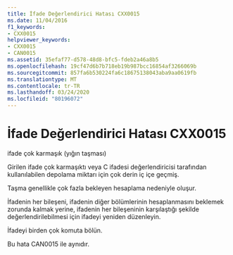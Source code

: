 ```yaml
---
title: İfade Değerlendirici Hatası CXX0015
ms.date: 11/04/2016
f1_keywords:
- CXX0015
helpviewer_keywords:
- CXX0015
- CAN0015
ms.assetid: 35efaf77-d578-48d8-bfc5-fdeb2a46a8b5
ms.openlocfilehash: 19cf47d6b7b718eb19b987bcc16854af3266069b
ms.sourcegitcommit: 857fa6b530224fa6c18675138043aba9aa0619fb
ms.translationtype: MT
ms.contentlocale: tr-TR
ms.lasthandoff: 03/24/2020
ms.locfileid: "80196072"
---
```

# <a name="expression-evaluator-error-cxx0015"></a>İfade Değerlendirici Hatası CXX0015

ifade çok karmaşık (yığın taşması)

Girilen ifade çok karmaşıktı veya C ifadesi değerlendiricisi tarafından kullanılabilen depolama miktarı için çok derin iç içe geçmiş.

Taşma genellikle çok fazla bekleyen hesaplama nedeniyle oluşur.

İfadenin her bileşeni, ifadenin diğer bölümlerinin hesaplanmasını beklemek zorunda kalmak yerine, ifadenin her bileşeninin karşılaştığı şekilde değerlendirilebilmesi için ifadeyi yeniden düzenleyin.

İfadeyi birden çok komuta bölün.

Bu hata CAN0015 ile aynıdır.
